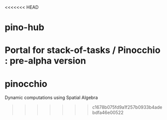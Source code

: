 <<<<<<< HEAD
# pino-hub
Portal for stack-of-tasks / Pinocchio : pre-alpha version
=======
pinocchio
=========

Dynamic computations using Spatial Algebra
>>>>>>> c1678b075fd9a1f257b0933b4adebdfa46e00522
